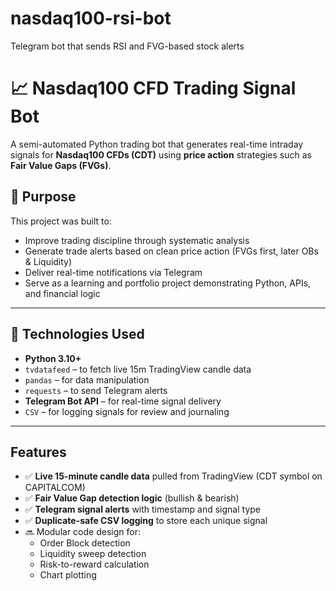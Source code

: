 # nasdaq100-rsi-bot
Telegram bot that sends RSI and FVG-based stock alerts


# 📈 Nasdaq100 CFD Trading Signal Bot

A semi-automated Python trading bot that generates real-time intraday signals for **Nasdaq100 CFDs (CDT)** using **price action** strategies such as **Fair Value Gaps (FVGs)**.

## 🧠 Purpose

This project was built to:

- Improve trading discipline through systematic analysis
- Generate trade alerts based on clean price action (FVGs first, later OBs & Liquidity)
- Deliver real-time notifications via Telegram
- Serve as a learning and portfolio project demonstrating Python, APIs, and financial logic

---

## 🔧 Technologies Used

- **Python 3.10+**
- `tvdatafeed` – to fetch live 15m TradingView candle data
- `pandas` – for data manipulation
- `requests` – to send Telegram alerts
- **Telegram Bot API** – for real-time signal delivery
- `CSV` – for logging signals for review and journaling

---

##  Features

- ✅ **Live 15-minute candle data** pulled from TradingView (CDT symbol on CAPITALCOM)
- ✅ **Fair Value Gap detection logic** (bullish & bearish)
- ✅ **Telegram signal alerts** with timestamp and signal type
- ✅ **Duplicate-safe CSV logging** to store each unique signal
- 🔜 Modular code design for:
  - Order Block detection
  - Liquidity sweep detection
  - Risk-to-reward calculation
  - Chart plotting



